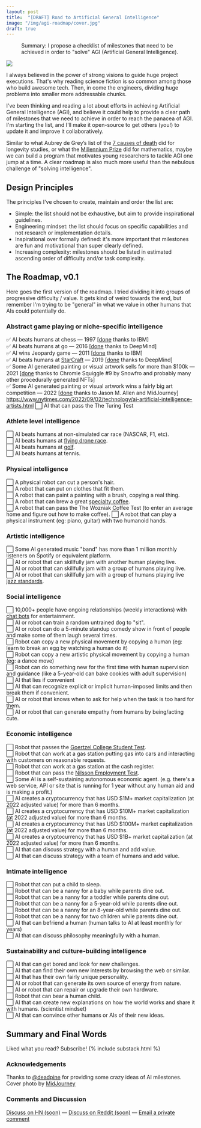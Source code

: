 ```yaml
---
layout: post
title:  "[DRAFT] Road to Artificial General Intelligence"
image: "/img/agi-roadmap/cover.jpg"
draft: true
---
```

<figure>
  <figcaption style="text-align: left">
  Summary: I propose a checklist of milestones that need to be achieved in order to "solve" AGI (Artificial General Intelligence). 
  </figcaption>
</figure>
<img class="cover rounded" src="{{ page.image }}">

I always believed in the power of strong visions to guide huge project executions. That's why reading science fiction is so common among those who build awesome tech. Then, in come the engineers, dividing huge problems into smaller more addressable chunks. 

I've been thinking and reading a lot about efforts in achieving Artificial General Intelligence (AGI), and believe it could help to provide a clear path of milestones that we need to achieve in order to reach the panacea of AGI. I'm starting the list, and I'll make it open-source to get others (you!) to update it and improve it collaboratively. 

Similar to what Aubrey de Grey’s list of the [7 causes of death](https://www.longlonglife.org/en/transhumanism-longevity/aging/aubrey-de-grey/transhumanism-aubrey-de-greys-causes-of-aging-with-sens-foundation/) did for longevity studies, or what the [Millennium Prize](https://en.wikipedia.org/wiki/Millennium_Prize_Problems) did for mathematics, maybe we can build a program that motivates young researchers to tackle AGI one jump at a time. A clear roadmap is also much more useful than the nebulous challenge of "solving intelligence".


## Design Principles
The principles I've chosen to create, maintain and order the list are: 
- Simple: the list should not be exhaustive, but aim to provide inspirational guidelines.
- Engineering mindset: the list should focus on specific capabilities and not research or implementation details.
- Inspirational over formally defined: it's more important that milestones are fun and motivational than super clearly defined.
- Increasing complexity: milestones should be listed in estimated ascending order of difficulty and/or task complexity.

## The Roadmap, v0.1
Here goes the first version of the roadmap. I tried dividing it into groups of progressive difficulty / value. It gets kind of weird towards the end, but remember I'm trying to be "general" in what we value in other humans that AIs could potentially do.

### Abstract game playing or niche-specific intelligence
✅ AI beats humans at chess — 1997 [<a href="https://en.wikipedia.org/wiki/Deep_Blue_versus_Garry_Kasparov">done</a> thanks to IBM]<br />
✅ AI beats humans at go — 2016 [<a href="https://en.wikipedia.org/wiki/AlphaGo_versus_Lee_Sedol">done</a> thanks to DeepMind]<br />
✅ AI wins Jeopardy game — 2011 [<a href="https://en.wikipedia.org/wiki/IBM_Watson#Jeopardy!">done</a> thanks to IBM]<br />
✅ AI beats humans at [StarCraft](https://starcraft2.com/en-us/) — 2019 [<a href="https://en.wikipedia.org/wiki/AlphaStar_(software)">done</a> thanks to DeepMind]<br />
✅ Some AI generated painting or visual artwork sells for more than $100k — 2021 [<a href="https://etherscan.io/tx/0x66579f35ed2c335a218604bd1c0a1aaa938024f5a3c6d87884e4c01b3a90a0d4">done</a> thanks to Chromie Squiggle #9 by Snowfro and probably many other procedurally generated NFTs] <br />
✅ Some AI generated painting or visual artwork wins a fairly big art competition — 2022 [<a href="https://www.nytimes.com/2022/09/02/technology/ai-artificial-intelligence-artists.html">done</a> thanks to Jason M. Allen and MidJourney] <br />
https://www.nytimes.com/2022/09/02/technology/ai-artificial-intelligence-artists.html
⬜ AI that can pass the The Turing Test  

### Athlete level intelligence
⬜ AI beats humans at non-simulated car race (NASCAR, F1, etc).<br />
⬜ AI beats humans at [flying drone race](http://arstechnica.com/gadgets/2015/08/the-new-underground-sport-of-first-person-drone-racing/). <br />
⬜ AI beats humans at [golf](https://www.youtube.com/watch?v=2CVURQdFILk). <br />
⬜ AI beats humans at tennis. <br />

### Physical intelligence
⬜ A physical robot can cut a person's hair.  
⬜ A robot that can put on clothes that fit them.  
⬜ A robot that can paint a painting with a brush, copying a real thing.  
⬜ A robot that can brew a great [specialty coffee](https://en.wikipedia.org/wiki/Specialty_coffee).  
⬜ A robot that can pass the The Wozniak Coffee Test (to enter an average home and figure out how to make coffee).
⬜ A robot that can play a physical instrument (eg: piano, guitar) with two humanoid hands.  

### Artistic intelligence 
⬜ Some AI generated music "band" has more than 1 million monthly listeners on Spotify or equivalent platform. <br />
⬜ AI or robot that can skillfully jam with another human playing live.  
⬜ AI or robot that can skillfully jam with a group of humans playing live.  
⬜ AI or robot that can skillfully jam with a group of humans playing live [jazz standards](https://en.wikipedia.org/wiki/Jazz_standard).  


### Social intelligence
⬜ 10,000+ people have ongoing relationships (weekly interactions) with [chat bots](http://www.nytimes.com/2015/08/04/science/for-sympathetic-ear-more-chinese-turn-to-smartphone-program.html) for entertainment.  
⬜ AI or robot can train a random untrained dog to "sit".  
⬜ AI or robot can do a 5-minute standup comedy show in front of people and make some of them laugh several times.  
⬜ Robot can copy a new physical movement by copying a human (eg: learn to break an egg by watching a human do it)  
⬜ Robot can copy a new artistic physical movement by copying a human (eg: a dance move)  
⬜ Robot can do something new for the first time with human supervision and guidance (like a 5-year-old can bake cookies with adult supervision)  
⬜ AI that lies if convenient   
⬜ AI that can recognize explicit or implicit human-imposed limits and then break them if convenient.  
⬜ AI or robot that knows when to ask for help when the task is too hard for them.    
⬜ AI or robot that can generate empathy from humans by being/acting cute.   

### Economic intelligence
⬜ Robot that passes the [Goertzel College Student Test](https://en.wikipedia.org/wiki/Artificial_general_intelligence#Tests_for_confirming_human-level_AGI).  
⬜ Robot that can work at a gas station putting gas into cars and interacting with customers on reasonable requests.  
⬜ Robot that can work at a gas station at the cash register.  
⬜ Robot that can pass the [Nilsson Employment Test](https://en.wikipedia.org/wiki/Artificial_general_intelligence#Tests_for_confirming_human-level_AGI).  
⬜ Some AI is a self-sustaining autonomous economic agent. (e.g. there's a web service, API or site that is running for 1 year without any human aid and is making a profit.)    
⬜ AI creates a cryptocurrency that has USD $1M+ market capitalization (at 2022 adjusted value) for more than 6 months.  
⬜ AI creates a cryptocurrency that has USD $10M+ market capitalization (at 2022 adjusted value) for more than 6 months.  
⬜ AI creates a cryptocurrency that has USD $100M+ market capitalization (at 2022 adjusted value) for more than 6 months.  
⬜ AI creates a cryptocurrency that has USD $1B+ market capitalization (at 2022 adjusted value) for more than 6 months.  
⬜ AI that can discuss strategy with a human and add value.  
⬜ AI that can discuss strategy with a team of humans and add value.  

### Intimate intelligence
⬜ Robot that can put a child to sleep.  
⬜ Robot that can be a nanny for a baby while parents dine out.  
⬜ Robot that can be a nanny for a toddler while parents dine out.  
⬜ Robot that can be a nanny for a 5-year-old while parents dine out.  
⬜ Robot that can be a nanny for an 8-year-old while parents dine out.  
⬜ Robot that can be a nanny for two children while parents dine out.  
⬜ AI that can befriend a human (human talks to AI at least monthly for years)  
⬜ AI that can discuss philosophy meaningfully with a human.  

### Sustainability and culture-building intelligence
⬜ AI that can get bored and look for new challenges.  
⬜ AI that can find their own new interests by browsing the web or similar.  
⬜ AI that has their own fairly unique personality.  
⬜ AI or robot that can generate its own source of energy from nature.  
⬜ AI or robot that can repair or upgrade their own hardware.  
⬜ Robot that can bear a human child.  
⬜ AI that can create new explanations on how the world works and share it with humans. (scientist mindset)  
⬜ AI that can convince other humans or AIs of their new ideas.  

## Summary and Final Words 

Liked what you read? Subscribe!
{% include substack.html %}

### Acknowledgements
Thanks to [@deadpine](https://twitter.com/deadpine_xyz) for providing some crazy ideas of AI milestones.
Cover photo by <a href="https://www.midjourney.com/">MidJourney</a>
  
### Comments and Discussion
[Discuss on HN (soon)]() — [Discuss on Reddit (soon)]() — [Email a private comment](mailto:naming@maraoz.com)


